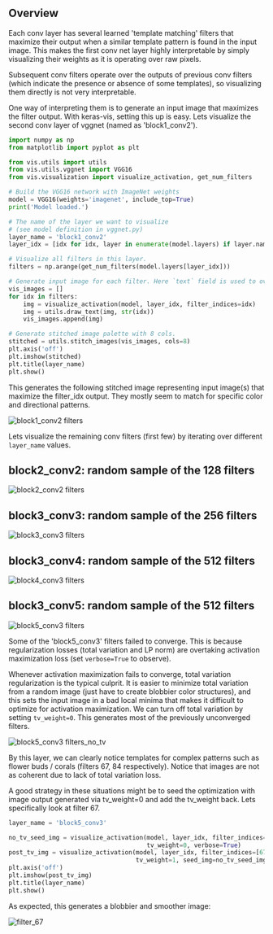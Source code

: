 ## Overview
Each conv layer has several learned 'template matching' filters that maximize their output when a similar template 
pattern is found in the input image. This makes the first conv net layer highly interpretable by simply visualizing 
their weights as it is operating over raw pixels.
 
Subsequent conv filters operate over the outputs of previous conv filters (which indicate the presence or absence of 
some templates), so visualizing them directly is not very interpretable.

One way of interpreting them is to generate an input image that maximizes the filter output. With keras-vis, setting
this up is easy. Lets visualize the second conv layer of vggnet (named as 'block1_conv2').

```python
import numpy as np
from matplotlib import pyplot as plt

from vis.utils import utils
from vis.utils.vggnet import VGG16
from vis.visualization import visualize_activation, get_num_filters

# Build the VGG16 network with ImageNet weights
model = VGG16(weights='imagenet', include_top=True)
print('Model loaded.')

# The name of the layer we want to visualize
# (see model definition in vggnet.py)
layer_name = 'block1_conv2'
layer_idx = [idx for idx, layer in enumerate(model.layers) if layer.name == layer_name][0]

# Visualize all filters in this layer.
filters = np.arange(get_num_filters(model.layers[layer_idx]))

# Generate input image for each filter. Here `text` field is used to overlay `filter_value` on top of the image.
vis_images = []
for idx in filters:
    img = visualize_activation(model, layer_idx, filter_indices=idx) 
    img = utils.draw_text(img, str(idx))
    vis_images.append(img)

# Generate stitched image palette with 8 cols.
stitched = utils.stitch_images(vis_images, cols=8)    
plt.axis('off')
plt.imshow(stitched)
plt.title(layer_name)
plt.show()

```

This generates the following stitched image representing input image(s) that maximize the filter_idx output.
They mostly seem to match for specific color and directional patterns.

![block1_conv2 filters](https://raw.githubusercontent.com/raghakot/keras-vis/master/images/conv_vis/block1_conv2_filters.jpg?raw=true "conv_1 filters")

Lets visualize the remaining conv filters (first few) by iterating over different `layer_name` values.

## block2_conv2: random sample of the 128 filters

![block2_conv2 filters](https://raw.githubusercontent.com/raghakot/keras-vis/master/images/conv_vis/block2_conv2_filters.jpg?raw=true "conv_2 filters")

## block3_conv3: random sample of the 256 filters

![block3_conv3 filters](https://raw.githubusercontent.com/raghakot/keras-vis/master/images/conv_vis/block3_conv3_filters.jpg?raw=true "conv_3 filters")

## block3_conv4: random sample of the 512 filters

![block4_conv3 filters](https://raw.githubusercontent.com/raghakot/keras-vis/master/images/conv_vis/block4_conv3_filters.jpg?raw=true "conv_4 filters")

## block3_conv5: random sample of the 512 filters

![block5_conv3 filters](https://raw.githubusercontent.com/raghakot/keras-vis/master/images/conv_vis/block5_conv3_filters.jpg?raw=true "conv_5 filters")

Some of the 'block5_conv3' filters failed to converge. This is because regularization losses (total variation and 
LP norm) are overtaking activation maximization loss (set `verbose=True` to observe). 

Whenever activation maximization fails to converge, total variation regularization is the typical culprit. 
It is easier to minimize total variation from a random image (just have to create blobbier color structures), 
and this sets the input image in a bad local minima that makes it difficult to optimize for activation maximization. 
We can turn off total variation by setting `tv_weight=0`. This generates most of the previously unconverged filters.

![block5_conv3 filters_no_tv](https://raw.githubusercontent.com/raghakot/keras-vis/master/images/conv_vis/block5_conv3_filters_no_tv.jpg?raw=true "conv_5 filters_no_tv")

By this layer, we can clearly notice templates for complex patterns such as flower buds / corals 
(filters 67, 84 respectively). Notice that images are not as coherent due to lack of total variation loss.

A good strategy in these situations might be to seed the optimization with image output generated via tv_weight=0
and add the tv_weight back. Lets specifically look at filter 67.

```python
layer_name = 'block5_conv3'

no_tv_seed_img = visualize_activation(model, layer_idx, filter_indices=[67],
                                      tv_weight=0, verbose=True)
post_tv_img = visualize_activation(model, layer_idx, filter_indices=[67],
                                   tv_weight=1, seed_img=no_tv_seed_img, verbose=True, max_iter=300)
plt.axis('off')
plt.imshow(post_tv_img)
plt.title(layer_name)
plt.show()

```
As expected, this generates a blobbier and smoother image:

![filter_67](https://raw.githubusercontent.com/raghakot/keras-vis/master/images/conv_vis/filter_67.png?raw=true "filter_75")
